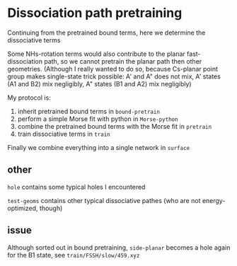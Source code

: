 # Dissociation path pretraining
Continuing from the pretrained bound terms, here we determine the dissociative terms

Some NHs-rotation terms would also contribute to the planar fast-dissociation path, so we cannot pretrain the planar path then other geometries. (Although I really wanted to do so, because Cs-planar point group makes single-state trick possible: A' and A" does not mix, A' states (A1 and B2) mix negligibly, A" states (B1 and A2) mix negligibly)

My protocol is:
1. inherit pretrained bound terms in `bound-pretrain`
2. perform a simple Morse fit with python in `Morse-python`
3. combine the pretrained bound terms with the Morse fit in `pretrain`
4. train dissociative terms in `train`

Finally we combine everything into a single network in `surface`

## other
`hole` contains some typical holes I encountered

`test-geoms` contains other typical dissociative pathes (who are not energy-optimized, though)

## issue
Although sorted out in bound pretraining, `side-planar` becomes a hole again for the B1 state, see `train/FSSH/slow/459.xyz`
